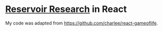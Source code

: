 # [Reservoir Research](https://adventofcode.com/2018/day/17) in React

My code was adapted from https://github.com/charlee/react-gameoflife.
